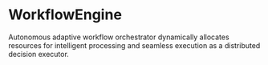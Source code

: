 # WorkflowEngine
Autonomous adaptive workflow orchestrator dynamically allocates resources for intelligent processing and seamless execution as a distributed decision executor.
